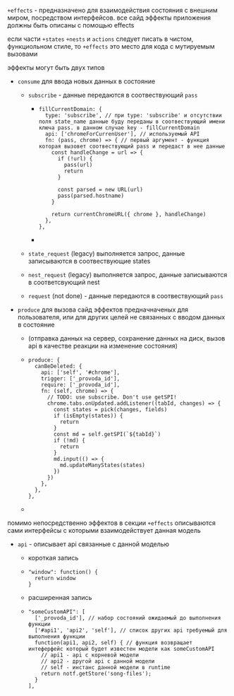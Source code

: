 `+effects` - предназначено для взаимодействия состояния с внешним миром, посредством интерфейсов. все сайд эффекты приложения должны быть описаны с помощью effects

если части `+states` `+nests` и `actions` следует писать в чистом, функциольном стиле, то `+effects` это место для кода с мутируемым вызовами

эффекты могут быть двух типов 

- `consume` для ввода новых данных в состояние
  - `subscribe` - данные передаются в соотвествующий `pass`
  
    - ```
      fillCurrentDomain: {
        type: 'subscribe', // при type: 'subscribe' и отсутствии поля state_name данные буду переданы в соотвествующий имени ключа pass. в данном случае key - fillCurrentDomain
        api: ['chromeForCurrenUser'], // используемый API
        fn: (pass, chrome) => { // первый аргумент - функция которая вызовет соотвествующий pass и передаст в нее данные
          const handleChange = url => {
            if (!url) {
              pass(url)
              return
            }
      
            const parsed = new URL(url)
            pass(parsed.hostname)
          }
      
          return currentChromeURL({ chrome }, handleChange)
        },
      },
      ```
  
    - 
  
  - `state_request` (legacy) выполняется запрос, данные записываются в соотвествующие states
  
  - `nest_request` (legacy) выполняется запрос, данные записываются в соответсвующий nest
  
  - `request` (not done) - данные передаются в соотвествующий `pass`
- `produce` для вызова сайд эффектов предначначеных для пользователя, или для других целей не связанных с вводом данных в состояние
  
  - (отправка данных на сервер, сохранение данных на диск, вызов api в качестве реакции на изменение состояния)
  
  - ```
    produce: {
      canBeDeleted: {
        api: ['self', '#chrome'],
        trigger: ['_provoda_id'],
        require: ['_provoda_id'],
        fn: (self, chrome) => {
          // TODO: use subscribe. Don't use getSPI!
          chrome.tabs.onUpdated.addListener((tabId, changes) => {
            const states = pick(changes, fields)
            if (isEmpty(states)) {
              return
            }
            const md = self.getSPI(`${tabId}`)
            if (!md) {
              return
            }
            md.input(() => {
              md.updateManyStates(states)
            })
          })
        },
      },
    },
    ```
  
  - 

помимо непосредственно эффектов в секции `+effects` описываются сами интерфейсы с которыми взаимодействует данная модель

- `api` - описывает api связанные с данной моделью

  - короткая запись
  
  - ```
    "window": function() {
      return window
    }
    ```
  
  - расширенная запись
  
  - ```
    "someCustomAPI": [
      ['_provoda_id'], // набор состояний ожидаемый до выполнения функции
      ['#api1', 'api2', 'self'], // список других api требуемый для выполнения функции
      function(api1, api2, self) { // функция возвращает интеферфейс который будет известен модели как someCustomAPI
      	// api1 - api с корневой модели
      	// api2 - другой api с данной модели
      	// self - инстанс данной модели в runtime
        return notf.getStore('song-files');
      }
    ],
    ```
  
    



